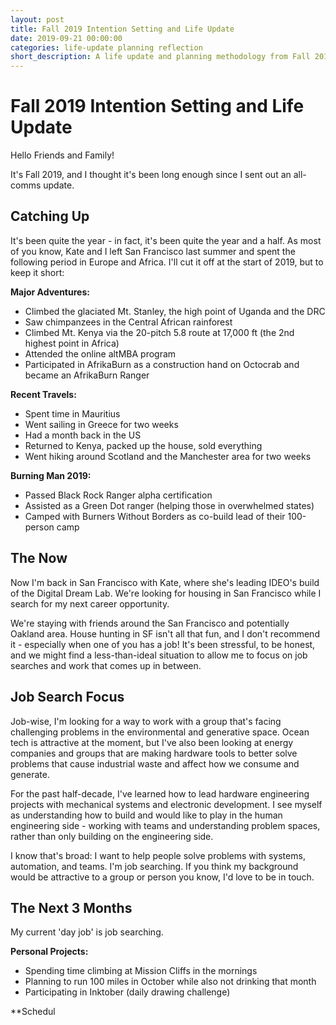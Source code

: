 ```yaml
---
layout: post
title: Fall 2019 Intention Setting and Life Update
date: 2019-09-21 00:00:00
categories: life-update planning reflection
short_description: A life update and planning methodology from Fall 2019, covering adventures in Africa, transitions back to San Francisco, and setting intentions for the next phase.
---
```


# Fall 2019 Intention Setting and Life Update

Hello Friends and Family!

It's Fall 2019, and I thought it's been long enough since I sent out an all-comms update.

## Catching Up

It's been quite the year - in fact, it's been quite the year and a half. As most of you know, Kate and I left San Francisco last summer and spent the following period in Europe and Africa. I'll cut it off at the start of 2019, but to keep it short:

**Major Adventures:**
- Climbed the glaciated Mt. Stanley, the high point of Uganda and the DRC
- Saw chimpanzees in the Central African rainforest
- Climbed Mt. Kenya via the 20-pitch 5.8 route at 17,000 ft (the 2nd highest point in Africa)
- Attended the online altMBA program
- Participated in AfrikaBurn as a construction hand on Octocrab and became an AfrikaBurn Ranger

**Recent Travels:**
- Spent time in Mauritius
- Went sailing in Greece for two weeks
- Had a month back in the US
- Returned to Kenya, packed up the house, sold everything
- Went hiking around Scotland and the Manchester area for two weeks

**Burning Man 2019:**
- Passed Black Rock Ranger alpha certification
- Assisted as a Green Dot ranger (helping those in overwhelmed states)
- Camped with Burners Without Borders as co-build lead of their 100-person camp

## The Now

Now I'm back in San Francisco with Kate, where she's leading IDEO's build of the Digital Dream Lab. We're looking for housing in San Francisco while I search for my next career opportunity.

We're staying with friends around the San Francisco and potentially Oakland area. House hunting in SF isn't all that fun, and I don't recommend it - especially when one of you has a job! It's been stressful, to be honest, and we might find a less-than-ideal situation to allow me to focus on job searches and work that comes up in between.

## Job Search Focus

Job-wise, I'm looking for a way to work with a group that's facing challenging problems in the environmental and generative space. Ocean tech is attractive at the moment, but I've also been looking at energy companies and groups that are making hardware tools to better solve problems that cause industrial waste and affect how we consume and generate.

For the past half-decade, I've learned how to lead hardware engineering projects with mechanical systems and electronic development. I see myself as understanding how to build and would like to play in the human engineering side - working with teams and understanding problem spaces, rather than only building on the engineering side.

I know that's broad: I want to help people solve problems with systems, automation, and teams. I'm job searching. If you think my background would be attractive to a group or person you know, I'd love to be in touch.

## The Next 3 Months

My current 'day job' is job searching.

**Personal Projects:**
- Spending time climbing at Mission Cliffs in the mornings
- Planning to run 100 miles in October while also not drinking that month
- Participating in Inktober (daily drawing challenge)

**Schedul